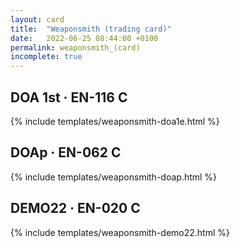 ```yaml
---
layout: card
title:  "Weaponsmith (trading card)"
date:   2022-06-25 08:44:00 +0100
permalink: weaponsmith_(card)
incomplete: true
---
```


## DOA 1st &middot; EN-116 C

{% include templates/weaponsmith-doa1e.html %}


## DOAp &middot; EN-062 C

{% include templates/weaponsmith-doap.html %}


## DEMO22 &middot; EN-020 C

{% include templates/weaponsmith-demo22.html %}
